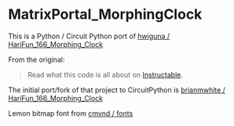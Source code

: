 # MatrixPortal_MorphingClock

This is a Python / Circuit Python port of [hwiguna / HariFun_166_Morphing_Clock](https://github.com/hwiguna/HariFun_166_Morphing_Clock)

From the original:

>Read what this code is all about on [Instructable](https://www.instructables.com/id/Morphing-Digital-Clock/).


The initial port/fork of that project to CircuitPython is [brianmwhite / HariFun_166_Morphing_Clock](https://github.com/brianmwhite/HariFun_166_Morphing_Clock)

Lemon bitmap font from [cmvnd / fonts](https://github.com/cmvnd/fonts)
